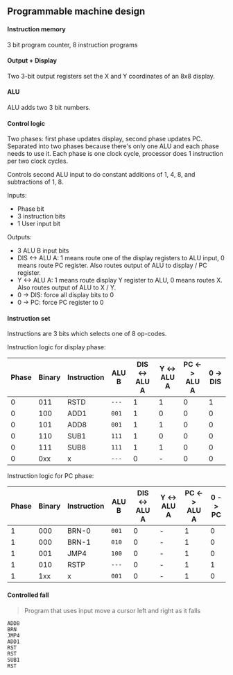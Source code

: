 ## Programmable machine design

#### Instruction memory
3 bit program counter, 8 instruction programs

#### Output + Display
Two 3-bit output registers set the X and Y coordinates of an 8x8 display. 

#### ALU
ALU adds two 3 bit numbers.

#### Control logic
Two phases: first phase updates display, second phase updates PC. Separated into two phases because there's only one ALU and each phase needs to use it. Each phase is one clock cycle, processor does 1 instruction per two clock cycles.

Controls second ALU input to do constant additions of 1, 4, 8, and subtractions of 1, 8. 

Inputs:

- Phase bit
- 3 instruction bits
- 1 User input bit

Outputs: 
- 3 ALU B input bits
- DIS <-> ALU A: 1 means route one of the display registers to ALU input, 0 means route PC register. Also routes output of ALU to display / PC register.
- Y <-> ALU A: 1 means route display Y register to ALU, 0 means routes X. Also routes output of ALU to X / Y.
- 0 -> DIS: force all display bits to 0
- 0 -> PC: force PC register to 0

#### Instruction set
Instructions are 3 bits which selects one of 8 op-codes.

Instruction logic for display phase:

| Phase | Binary | Instruction | ALU B     | DIS <-> ALU A | Y <-> ALU A | PC <-> ALU A | 0 -> DIS  |
| ----- | ------ | ----------- | --------- | ------------- | ----------  | ------------ | --------- |
| 0     | 011    | RSTD        | ```---``` | 1             | 1           | 0            | 1         |
| 0     | 100    | ADD1        | ```001``` | 1             | 0           | 0            | 0         |
| 0     | 101    | ADD8        | ```001``` | 1             | 1           | 0            | 0         |
| 0     | 110    | SUB1        | ```111``` | 1             | 0           | 0            | 0         |
| 0     | 111    | SUB8        | ```111``` | 1             | 1           | 0            | 0         |
| 0     | 0xx    | x           | ```---``` | 0             | -           | 0            | 0         |

Instruction logic for PC phase:

| Phase | Binary | Instruction | ALU B     | DIS <-> ALU A | Y <-> ALU A | PC <-> ALU A | 0 -> PC |
| ----- | ------ | ----------- | --------- | ------------- | ----------- | ------------ | ------- | 
| 1     | 000    | BRN-0       | ```001``` | 0             | -           | 1            | 0       |
| 1     | 000    | BRN-1       | ```010``` | 0             | -           | 1            | 0       |
| 1     | 001    | JMP4        | ```100``` | 0             | -           | 1            | 0       |
| 1     | 010    | RSTP        | ```---``` | 0             | -           | 1            | 1       |
| 1     | 1xx    | x           | ```001``` | 0             | -           | 1            | 0       |

#### Controlled fall
> Program that uses input move a cursor left and right as it falls

```
ADD8
BRN
JMP4
ADD1
RST
RST
SUB1
RST
```
